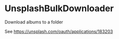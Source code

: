 # UnsplashBulkDownloader

Download albums to a folder

See https://unsplash.com/oauth/applications/183203